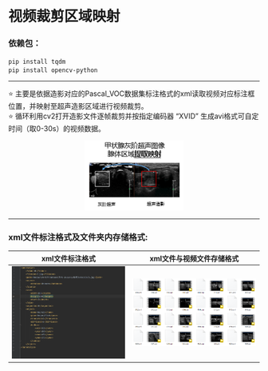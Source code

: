 # 视频裁剪区域映射

### 依赖包：
`pip install tqdm` \
`pip install opencv-python` 

----

⭐ 主要是依据造影对应的Pascal_VOC数据集标注格式的xml读取视频对应标注框位置，并映射至超声造影区域进行视频裁剪。 \
⭐ 循环利用cv2打开造影文件逐帧裁剪并按指定编码器 “XVID” 生成avi格式可自定时间（取0-30s）的视频数据。
<div align="center">
  <img src="../readme_raw_pic/cropping/img_2.png" width="200"/>
</div>

---
### xml文件标注格式及文件夹内存储格式:
| xml文件标注格式                                | xml文件与视频文件存储格式                            |
|------------------------------------------|-------------------------------------------|
| ![](../readme_raw_pic/cropping/img.png)  | ![](../readme_raw_pic/cropping/img_1.png) |




